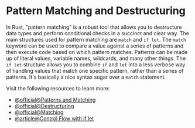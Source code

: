 # Pattern Matching and Destructuring

In Rust, "pattern matching" is a robust tool that allows you to destructure data types and perform conditional checks in a succinct and clear way. The main structures used for pattern matching are `match` and `if let`. The `match` keyword can be used to compare a value against a series of patterns and then execute code based on which pattern matches. Patterns can be made up of literal values, variable names, wildcards, and many other things. The `if let` structure allows you to combine `if` and `let` into a less verbose way of handling values that match one specific pattern, rather than a series of patterns. It's basically a nice syntax sugar over a `match` statement.

Visit the following resources to learn more:

- [@official@Patterns and Matching](https://doc.rust-lang.org/book/ch19-00-patterns.html)
- [@official@Destructuring](https://doc.rust-lang.org/rust-by-example/flow_control/match/destructuring.html)
- [@official@Matching](https://doc.rust-lang.org/rust-by-example/flow_control/match.html)
- [@article@Control Flow with if let](https://rust-book.cs.brown.edu/ch06-03-if-let.html)
